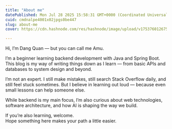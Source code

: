 ```yaml
---
title: "About me"
datePublished: Mon Jul 28 2025 15:58:31 GMT+0000 (Coordinated Universal Time)
cuid: cmdnalpe4001x02jpgs0be447
slug: about-me
cover: https://cdn.hashnode.com/res/hashnode/image/upload/v1753760126759/7f9b5cd4-b97e-4bfb-a334-a3d05d6af065.png

---
```


Hi, I’m Dang Quan — but you can call me Amu.

I’m a beginner learning backend development with Java and Spring Boot. This blog is my way of writing things down as I learn — from basic APIs and databases to system design and beyond.

I’m not an expert. I still make mistakes, still search Stack Overflow daily, and still feel stuck sometimes. But I believe in learning out loud — because even small lessons can help someone else.

While backend is my main focus, I’m also curious about web technologies, software architecture, and how AI is shaping the way we build.

If you’re also learning, welcome.  
Hope something here makes your path a little easier.
